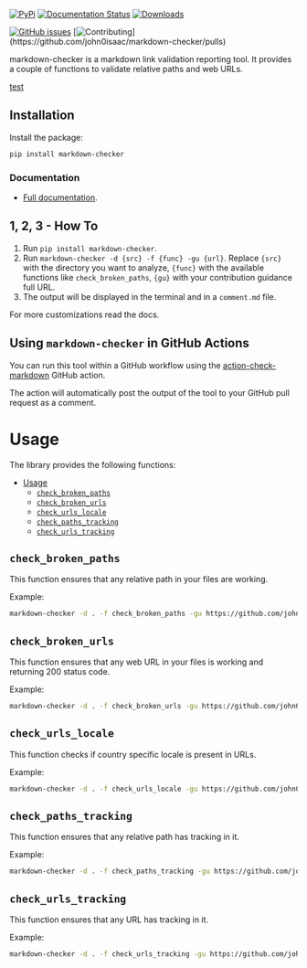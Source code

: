 [![PyPi](https://img.shields.io/pypi/v/markdown-checker)](https://pypi.org/project/markdown-checker/)
[![Documentation Status](https://readthedocs.org/projects/markdown-checker/badge/?version=latest)](https://markdown-checker.readthedocs.io/en/latest/?badge=latest)
[![Downloads](https://img.shields.io/pypi/dm/markdown-checker)](https://pypi.org/project/markdown-checker/)

[![GitHub issues](https://img.shields.io/badge/issue_tracking-github-blue.svg)](https://github.com/john0isaac/markdown-checker/issues)
[![Contributing](https://img.shields.io/badge/PR-Welcome-%23FF8300.svg?)](https://github.com/john0isaac/markdown-checker/pulls)

markdown-checker is a markdown link validation reporting tool. It provides a couple of functions to validate relative paths and web URLs.

[test](./sdvjn.md)

## Installation

Install the package:

```bash
pip install markdown-checker
```

### Documentation

- [Full documentation](https://markdown-checker.readthedocs.io/en/latest/).

## 1, 2, 3 - How To

1. Run `pip install markdown-checker`.
2. Run `markdown-checker -d {src} -f {func} -gu {url}`. Replace `{src}` with the directory you want to analyze, `{func}` with the available functions like `check_broken_paths`, `{gu}` with your contribution guidance full URL.
3. The output will be displayed in the terminal and in a `comment.md` file.

For more customizations read the docs.

## Using `markdown-checker` in GitHub Actions

You can run this tool within a GitHub workflow using the [action-check-markdown](https://github.com/marketplace/actions/check-markdown) GitHub action.

The action will automatically post the output of the tool to your GitHub pull request as a comment.

# Usage

The library provides the following functions:

- [Usage](#usage)
  - [`check_broken_paths`](#check_broken_paths)
  - [`check_broken_urls`](#check_broken_urls)
  - [`check_urls_locale`](#check_urls_locale)
  - [`check_paths_tracking`](#check_paths_tracking)
  - [`check_urls_tracking`](#check_urls_tracking)

## `check_broken_paths`

This function ensures that any relative path in your files are working.

Example:

```bash
markdown-checker -d . -f check_broken_paths -gu https://github.com/john0isaac/markdown-checker/blob/main/CONTRIBUTING.md
```

## `check_broken_urls`

This function ensures that any web URL in your files is working and returning 200 status code.

Example:

```bash
markdown-checker -d . -f check_broken_urls -gu https://github.com/john0isaac/markdown-checker/blob/main/CONTRIBUTING.md
```

## `check_urls_locale`

This function checks if country specific locale is present in URLs.

Example:

```bash
markdown-checker -d . -f check_urls_locale -gu https://github.com/john0isaac/markdown-checker/blob/main/CONTRIBUTING.md
```

## `check_paths_tracking`

This function ensures that any relative path has tracking in it.

Example:

```bash
markdown-checker -d . -f check_paths_tracking -gu https://github.com/john0isaac/markdown-checker/blob/main/CONTRIBUTING.md
```

## `check_urls_tracking`

This function ensures that any URL has tracking in it.

Example:

```bash
markdown-checker -d . -f check_urls_tracking -gu https://github.com/john0isaac/markdown-checker/blob/main/CONTRIBUTING.md
```
